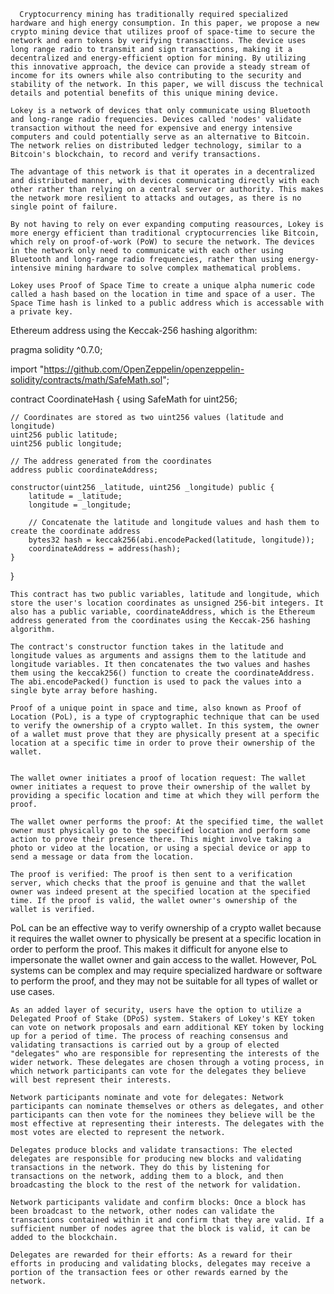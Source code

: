       Cryptocurrency mining has traditionally required specialized hardware and high energy consumption. In this paper, we propose a new crypto mining device that utilizes proof of space-time to secure the network and earn tokens by verifying transactions. The device uses long range radio to transmit and sign transactions, making it a decentralized and energy-efficient option for mining. By utilizing this innovative approach, the device can provide a steady stream of income for its owners while also contributing to the security and stability of the network. In this paper, we will discuss the technical details and potential benefits of this unique mining device.

    Lokey is a network of devices that only communicate using Bluetooth and long-range radio frequencies. Devices called 'nodes' validate transaction without the need for expensive and energy intensive computers and could potentially serve as an alternative to Bitcoin. The network relies on distributed ledger technology, similar to a Bitcoin's blockchain, to record and verify transactions.

    The advantage of this network is that it operates in a decentralized and distributed manner, with devices communicating directly with each other rather than relying on a central server or authority. This makes the network more resilient to attacks and outages, as there is no single point of failure.

    By not having to rely on ever expanding computing reasources, Lokey is more energy efficient than traditional cryptocurrencies like Bitcoin, which rely on proof-of-work (PoW) to secure the network. The devices in the network only need to communicate with each other using Bluetooth and long-range radio frequencies, rather than using energy-intensive mining hardware to solve complex mathematical problems.

    Lokey uses Proof of Space Time to create a unique alpha numeric code called a hash based on the location in time and space of a user. The Space Time hash is linked to a public address which is accessable with a private key. 

Ethereum address using the Keccak-256 hashing algorithm:

pragma solidity ^0.7.0;

import "https://github.com/OpenZeppelin/openzeppelin-solidity/contracts/math/SafeMath.sol";

contract CoordinateHash {
    using SafeMath for uint256;

    // Coordinates are stored as two uint256 values (latitude and longitude)
    uint256 public latitude;
    uint256 public longitude;

    // The address generated from the coordinates
    address public coordinateAddress;

    constructor(uint256 _latitude, uint256 _longitude) public {
        latitude = _latitude;
        longitude = _longitude;

        // Concatenate the latitude and longitude values and hash them to create the coordinate address
        bytes32 hash = keccak256(abi.encodePacked(latitude, longitude));
        coordinateAddress = address(hash);
    }
}

    This contract has two public variables, latitude and longitude, which store the user's location coordinates as unsigned 256-bit integers. It also has a public variable, coordinateAddress, which is the Ethereum address generated from the coordinates using the Keccak-256 hashing algorithm.

    The contract's constructor function takes in the latitude and longitude values as arguments and assigns them to the latitude and longitude variables. It then concatenates the two values and hashes them using the keccak256() function to create the coordinateAddress. The abi.encodePacked() function is used to pack the values into a single byte array before hashing.

    Proof of a unique point in space and time, also known as Proof of Location (PoL), is a type of cryptographic technique that can be used to verify the ownership of a crypto wallet. In this system, the owner of a wallet must prove that they are physically present at a specific location at a specific time in order to prove their ownership of the wallet.


    The wallet owner initiates a proof of location request: The wallet owner initiates a request to prove their ownership of the wallet by providing a specific location and time at which they will perform the proof.

    The wallet owner performs the proof: At the specified time, the wallet owner must physically go to the specified location and perform some action to prove their presence there. This might involve taking a photo or video at the location, or using a special device or app to send a message or data from the location.

    The proof is verified: The proof is then sent to a verification server, which checks that the proof is genuine and that the wallet owner was indeed present at the specified location at the specified time. If the proof is valid, the wallet owner's ownership of the wallet is verified.

PoL can be an effective way to verify ownership of a crypto wallet because it requires the wallet owner to physically be present at a specific location in order to perform the proof. This makes it difficult for anyone else to impersonate the wallet owner and gain access to the wallet. However, PoL systems can be complex and may require specialized hardware or software to perform the proof, and they may not be suitable for all types of wallet or use cases.

    As an added layer of security, users have the option to utilize a Delegated Proof of Stake (DPoS) system. Stakers of Lokey's KEY token can vote on network proposals and earn additional KEY token by locking up for a period of time. The process of reaching consensus and validating transactions is carried out by a group of elected "delegates" who are responsible for representing the interests of the wider network. These delegates are chosen through a voting process, in which network participants can vote for the delegates they believe will best represent their interests.

    Network participants nominate and vote for delegates: Network participants can nominate themselves or others as delegates, and other participants can then vote for the nominees they believe will be the most effective at representing their interests. The delegates with the most votes are elected to represent the network.

    Delegates produce blocks and validate transactions: The elected delegates are responsible for producing new blocks and validating transactions in the network. They do this by listening for transactions on the network, adding them to a block, and then broadcasting the block to the rest of the network for validation.

    Network participants validate and confirm blocks: Once a block has been broadcast to the network, other nodes can validate the transactions contained within it and confirm that they are valid. If a sufficient number of nodes agree that the block is valid, it can be added to the blockchain.

    Delegates are rewarded for their efforts: As a reward for their efforts in producing and validating blocks, delegates may receive a portion of the transaction fees or other rewards earned by the network.




  
